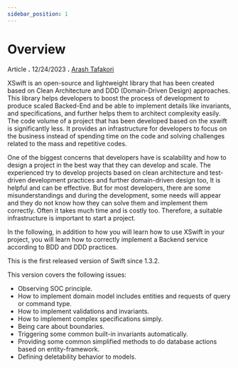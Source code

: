```yaml
---
sidebar_position: 1
---
```


# Overview

Article **.** 12/24/2023 **.** [Arash Tafakori](https://github.com/arashtafakori)

XSwift is an open-source and lightweight library that has been created based on Clean Architecture and DDD (Domain-Driven Design) approaches. This library helps developers to boost the process of development to produce scaled Backed-End and be able to implement details like invariants, and specifications, and further helps them to architect complexity easily. The code volume of a project that has been developed based on the xswift is significantly less. It provides an infrastructure for developers to focus on the business instead of spending time on the code and solving challenges related to the mass and repetitive codes.

One of the biggest concerns that developers have is scalability and how to design a project in the best way that they can develop and scale. The experienced try to develop projects based on clean architecture and test-driven development practices and further domain-driven design too, It is helpful and can be effective. But for most developers, there are some misunderstandings and during the development, some needs will appear and they do not know how they can solve them and implement them correctly. Often it takes much time and is costly too. Therefore, a suitable infrastructure is important to start a project.

In the following, in addition to how you will learn how to use XSwift in your project, you will learn how to correctly implement a Backend service according to BDD and DDD practices.

This is the first released version of Swift since 1.3.2.

This version covers the following issues:

- Observing SOC principle.
- How to implement domain model includes entities and requests of query or command type.
- How to implement validations and invariants.
- How to implement complex specifications simply.
- Being care about boundaries.
- Triggering some common built-in invariants automatically.
- Providing some common simplified methods to do database actions based on entity-framework.
- Defining deletability behavior to models.
